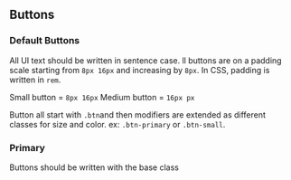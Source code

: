 ## Buttons

### Default Buttons

All UI text should be written in sentence case.
ll buttons are on a padding scale starting from `8px 16px` and increasing by `8px`. In CSS, padding is written in `rem`.

Small button = `8px 16px`
Medium button = `16px px`

Button all start with `.btn`and then modifiers are extended as different classes for size and color. ex: `.btn-primary` or `.btn-small`.

### Primary
Buttons should be written with the base class
